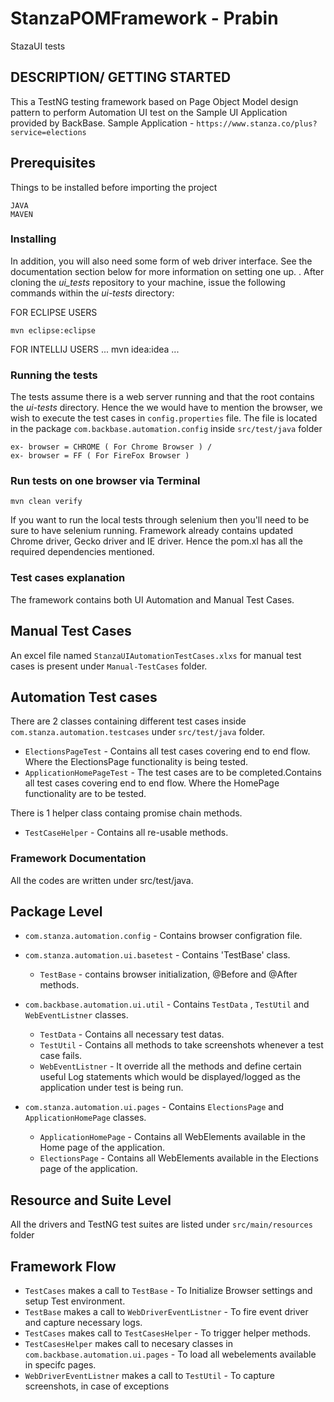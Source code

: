 # StanzaPOMFramework - Prabin

StazaUI tests

## DESCRIPTION/ GETTING STARTED

This a TestNG testing framework based on Page Object Model design pattern to perform Automation UI test on the Sample UI Application provided by BackBase.
Sample Application - `https://www.stanza.co/plus?service=elections`

## Prerequisites

Things to be installed before importing the project

```
JAVA
MAVEN
```

### Installing

In addition, you will also need some form of web driver interface. See the documentation section below for more information on setting one up.
.
After cloning the _ui_tests_ repository to your machine, issue the following commands within the _ui-tests_ directory:

FOR ECLIPSE USERS
```  
mvn eclipse:eclipse 
```
FOR INTELLIJ USERS
...
mvn idea:idea
...

### Running the tests

The tests assume there is a web server running and that the root contains the *ui-tests* directory.
Hence the we would have to mention the browser, we wish to execute the test cases in `config.properties` file.
The file is located in the package `com.backbase.automation.config` inside `src/test/java` folder

```
ex- browser = CHROME ( For Chrome Browser ) / 
ex- browser = FF ( For FireFox Browser )
```

### Run tests on one browser via Terminal

```
mvn clean verify
```
If you want to run the local tests through selenium then you'll need to be sure to have selenium running.
Framework already contains updated Chrome driver, Gecko driver and IE driver.
Hence the pom.xl has all the required dependencies mentioned. 

### Test cases explanation

The framework contains both UI Automation and Manual Test Cases.

## Manual Test Cases

An excel file named `StanzaUIAutomationTestCases.xlxs` for  manual test cases is present under `Manual-TestCases` folder.

## Automation Test cases 

There are 2 classes containing different test cases inside `com.stanza.automation.testcases` under `src/test/java` folder.

  * `ElectionsPageTest` - Contains all test cases covering end to end flow. Where the ElectionsPage functionality is being tested.
  * `ApplicationHomePageTest` - The test cases are to be completed.Contains all test cases covering end to end flow. Where the HomePage functionality are to be tested.
  
There is 1 helper class containg promise chain methods. 

  * `TestCaseHelper` - Contains all re-usable methods. 
  
### Framework Documentation

All the codes are written under src/test/java.

## Package Level

* `com.stanza.automation.config`       - Contains browser configration file.

* `com.stanza.automation.ui.basetest`  - Contains 'TestBase' class.

    * `TestBase`  - contains browser initialization, @Before and @After methods.
    
* `com.backbase.automation.ui.util`      - Contains `TestData` , `TestUtil` and `WebEventListner` classes.

    * `TestData`        - Contains all necessary test datas. 
    * `TestUtil`        - Contains all methods to take screenshots whenever a test case fails.
    * `WebEventListner` - It override all the methods and define certain useful Log statements which would be displayed/logged as the application under test is being run.

* `com.stanza.automation.ui.pages`     - Contains `ElectionsPage` and `ApplicationHomePage` classes.

     * `ApplicationHomePage` - Contains all WebElements available in the Home page of the application.  
     * `ElectionsPage`    - Contains all WebElements available in the Elections page of the application. 

## Resource and Suite Level

All the drivers and TestNG test suites are listed under `src/main/resources` folder

## Framework Flow

* `TestCases` makes a call to `TestBase`              - To Initialize Browser settings and setup Test environment. 
* `TestBase`  makes a call to `WebDriverEventListner` - To fire event driver and capture necessary logs. 
* `TestCases` makes call to `TestCasesHelper`         - To trigger helper methods.
* `TestCasesHelper` makes call to necesary classes in `com.backbase.automation.ui.pages` - To load all webelements available in specifc pages.
* `WebDriverEventListner`  makes a call to `TestUtil`  - To capture screenshots, in case of exceptions 
